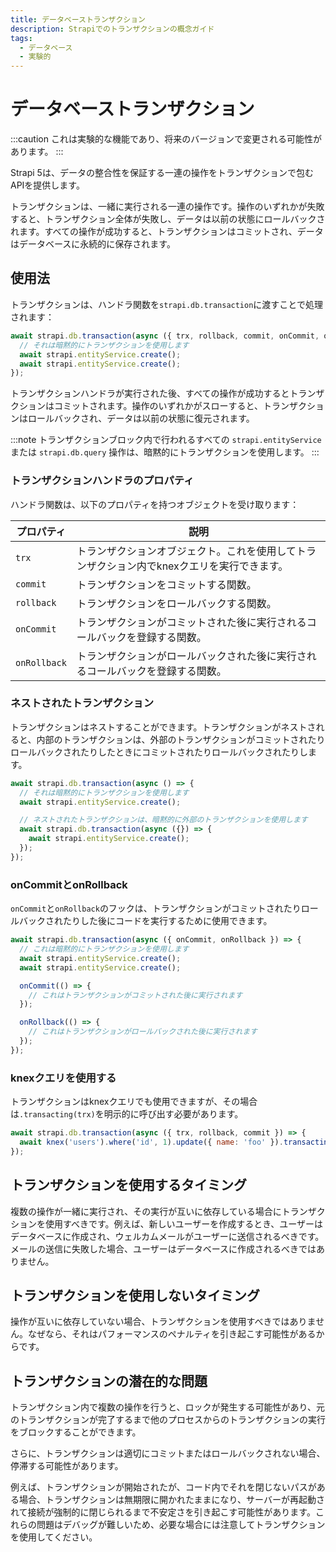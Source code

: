 ```yaml
---
title: データベーストランザクション
description: Strapiでのトランザクションの概念ガイド
tags:
  - データベース
  - 実験的
---
```


# データベーストランザクション

:::caution
これは実験的な機能であり、将来のバージョンで変更される可能性があります。
:::

Strapi 5は、データの整合性を保証する一連の操作をトランザクションで包むAPIを提供します。

トランザクションは、一緒に実行される一連の操作です。操作のいずれかが失敗すると、トランザクション全体が失敗し、データは以前の状態にロールバックされます。すべての操作が成功すると、トランザクションはコミットされ、データはデータベースに永続的に保存されます。

## 使用法

トランザクションは、ハンドラ関数を`strapi.db.transaction`に渡すことで処理されます：

```js
await strapi.db.transaction(async ({ trx, rollback, commit, onCommit, onRollback }) => {
  // それは暗黙的にトランザクションを使用します
  await strapi.entityService.create();
  await strapi.entityService.create();
});
```

トランザクションハンドラが実行された後、すべての操作が成功するとトランザクションはコミットされます。操作のいずれかがスローすると、トランザクションはロールバックされ、データは以前の状態に復元されます。

:::note
トランザクションブロック内で行われるすべての `strapi.entityService` または `strapi.db.query` 操作は、暗黙的にトランザクションを使用します。
:::

### トランザクションハンドラのプロパティ

ハンドラ関数は、以下のプロパティを持つオブジェクトを受け取ります：

| プロパティ     | 説明                                                                                 |
| ------------ | ------------------------------------------------------------------------------------------- |
| `trx`        | トランザクションオブジェクト。これを使用してトランザクション内でknexクエリを実行できます。      |
| `commit`     | トランザクションをコミットする関数。                                                         |
| `rollback`   | トランザクションをロールバックする関数。                                                       |
| `onCommit`   | トランザクションがコミットされた後に実行されるコールバックを登録する関数。   |
| `onRollback` | トランザクションがロールバックされた後に実行されるコールバックを登録する関数。 |

### ネストされたトランザクション

トランザクションはネストすることができます。トランザクションがネストされると、内部のトランザクションは、外部のトランザクションがコミットされたりロールバックされたりしたときにコミットされたりロールバックされたりします。

```js
await strapi.db.transaction(async () => {
  // それは暗黙的にトランザクションを使用します
  await strapi.entityService.create();

  // ネストされたトランザクションは、暗黙的に外部のトランザクションを使用します
  await strapi.db.transaction(async ({}) => {
    await strapi.entityService.create();
  });
});
```

### onCommitとonRollback

`onCommit`と`onRollback`のフックは、トランザクションがコミットされたりロールバックされたりした後にコードを実行するために使用できます。

```js
await strapi.db.transaction(async ({ onCommit, onRollback }) => {
  // これは暗黙的にトランザクションを使用します
  await strapi.entityService.create();
  await strapi.entityService.create();

  onCommit(() => {
    // これはトランザクションがコミットされた後に実行されます
  });

  onRollback(() => {
    // これはトランザクションがロールバックされた後に実行されます
  });
});
```

### knexクエリを使用する

トランザクションはknexクエリでも使用できますが、その場合は`.transacting(trx)`を明示的に呼び出す必要があります。

```js
await strapi.db.transaction(async ({ trx, rollback, commit }) => {
  await knex('users').where('id', 1).update({ name: 'foo' }).transacting(trx);
});
```

## トランザクションを使用するタイミング

複数の操作が一緒に実行され、その実行が互いに依存している場合にトランザクションを使用すべきです。例えば、新しいユーザーを作成するとき、ユーザーはデータベースに作成され、ウェルカムメールがユーザーに送信されるべきです。メールの送信に失敗した場合、ユーザーはデータベースに作成されるべきではありません。

## トランザクションを使用しないタイミング

操作が互いに依存していない場合、トランザクションを使用すべきではありません。なぜなら、それはパフォーマンスのペナルティを引き起こす可能性があるからです。

## トランザクションの潜在的な問題

トランザクション内で複数の操作を行うと、ロックが発生する可能性があり、元のトランザクションが完了するまで他のプロセスからのトランザクションの実行をブロックすることができます。

さらに、トランザクションは適切にコミットまたはロールバックされない場合、停滞する可能性があります。

例えば、トランザクションが開始されたが、コード内でそれを閉じないパスがある場合、トランザクションは無期限に開かれたままになり、サーバーが再起動されて接続が強制的に閉じられるまで不安定さを引き起こす可能性があります。これらの問題はデバッグが難しいため、必要な場合には注意してトランザクションを使用してください。
